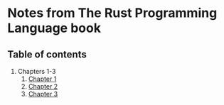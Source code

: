 # Notes from The Rust Programming Language book
## Table of contents
1. Chapters 1-3
    1. [Chapter 1](1/1.md)
    2. [Chapter 2](1/2.md)
    3. [Chapter 3](1/3.md)
